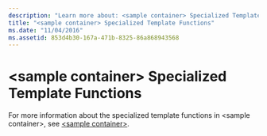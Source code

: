 ```yaml
---
description: "Learn more about: <sample container> Specialized Template Functions"
title: "<sample container> Specialized Template Functions"
ms.date: "11/04/2016"
ms.assetid: 853d4b30-167a-471b-8325-86a868943568
---
```

# &lt;sample container&gt; Specialized Template Functions

For more information about the specialized template functions in \<sample container>, see [\<sample container>](../standard-library/sample-container.md).
